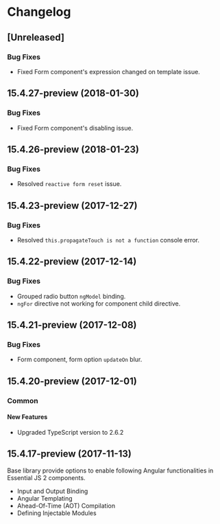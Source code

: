 # Changelog

## [Unreleased]

### Bug Fixes

- Fixed Form component's expression changed on template issue.

## 15.4.27-preview (2018-01-30)

### Bug Fixes

- Fixed Form component's disabling issue.

## 15.4.26-preview (2018-01-23)

### Bug Fixes

- Resolved `reactive form reset` issue.

## 15.4.23-preview (2017-12-27)

### Bug Fixes

- Resolved `this.propagateTouch is not a function` console error.

## 15.4.22-preview (2017-12-14)

### Bug Fixes

- Grouped radio button `ngModel` binding.
- `ngFor` directive not working for component child directive.

## 15.4.21-preview (2017-12-08)

### Bug Fixes

- Form component, form option `updateOn` blur.

## 15.4.20-preview (2017-12-01)

### Common

#### New Features

- Upgraded TypeScript version to 2.6.2

## 15.4.17-preview (2017-11-13)

Base library provide options to enable following Angular functionalities in Essential JS 2 components.

- Input and Output Binding
- Angular Templating
- Ahead-Of-Time (AOT) Compilation
- Defining Injectable Modules